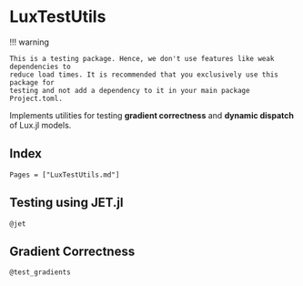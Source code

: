 # LuxTestUtils

!!! warning

    This is a testing package. Hence, we don't use features like weak dependencies to
    reduce load times. It is recommended that you exclusively use this package for
    testing and not add a dependency to it in your main package Project.toml.

Implements utilities for testing **gradient correctness** and **dynamic dispatch**
of Lux.jl models.

## Index

```@index
Pages = ["LuxTestUtils.md"]
```

## Testing using JET.jl

```@docs
@jet
```

## Gradient Correctness

```@docs
@test_gradients
```
